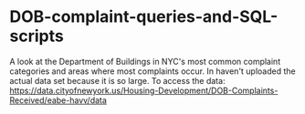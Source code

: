 # DOB-complaint-queries-and-SQL-scripts
A look at the Department of Buildings in NYC's most common complaint categories and areas where most complaints occur. In haven't uploaded the actual data set because it is so large. To access the data: https://data.cityofnewyork.us/Housing-Development/DOB-Complaints-Received/eabe-havv/data
